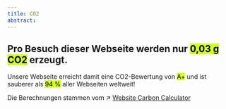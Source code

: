 ```yaml
---
title: CO2
abstract:
---
```


<script>
    import Div from '$lib/components/Div.svelte';
</script>

## Pro Besuch dieser Webseite werden nur <mark style="background-color: #d2ff20;">0,03 g CO2</mark> erzeugt.

Unsere Webseite erreicht damit eine CO2-Bewertung von <mark style="background-color: #d2ff20;">A+</mark> und ist sauberer als <mark style="background-color: #d2ff20;">94 %</mark> aller Webseiten weltweit!

Die Berechnungen stammen vom ↗ [Website Carbon Calculator](https://www.websitecarbon.com/)

<div id="wcb" class="carbonbadge"></div>
<script src="https://unpkg.com/website-carbon-badges@1.1.3/b.min.js" defer></script>

